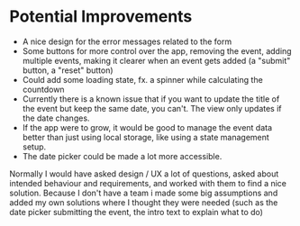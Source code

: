 # Potential Improvements

- A nice design for the error messages related to the form
- Some buttons for more control over the app, removing the event, adding multiple events, making it
  clearer when an event gets added (a "submit" button, a "reset" button)
- Could add some loading state, fx. a spinner while calculating the countdown
- Currently there is a known issue that if you want to update the title of the event but keep the
  same date, you can't. The view only updates if the date changes.
- If the app were to grow, it would be good to manage the event data better than just using local
  storage, like using a state management setup.
- The date picker could be made a lot more accessible.

Normally I would have asked design / UX a lot of questions, asked about intended behaviour and
requirements, and worked with them to find a nice solution. Because I don't have a team i made some
big assumptions and added my own solutions where I thought they were needed (such as the date picker
submitting the event, the intro text to explain what to do)
